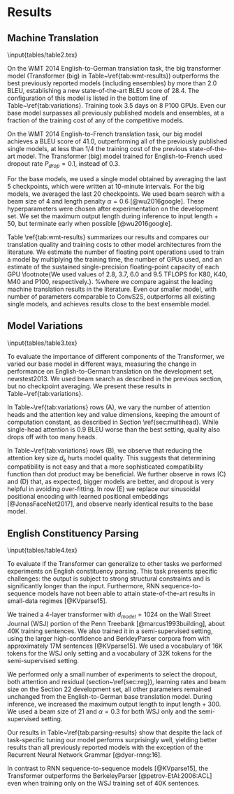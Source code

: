 # Results

## Machine Translation

\input{tables/table2.tex}

On the WMT 2014 English-to-German translation task, the big transformer model (Transformer (big) in Table~\ref{tab:wmt-results}) outperforms the best previously reported models (including ensembles) by more than $2.0$ BLEU, establishing a new state-of-the-art BLEU score of $28.4$.  The configuration of this model is listed in the bottom line of Table~\ref{tab:variations}.  Training took $3.5$ days on $8$ P100 GPUs.  Even our base model surpasses all previously published models and ensembles, at a fraction of the training cost of any of the competitive models.

On the WMT 2014 English-to-French translation task, our big model achieves a BLEU score of $41.0$, outperforming all of the previously published single models, at less than $1/4$ the training cost of the previous state-of-the-art model. The Transformer (big) model trained for English-to-French used dropout rate $P_{drop}=0.1$, instead of $0.3$.

For the base models, we used a single model obtained by averaging the last 5 checkpoints, which were written at 10-minute intervals.  For the big models, we averaged the last 20 checkpoints. We used beam search with a beam size of $4$ and length penalty $\alpha=0.6$ [@wu2016google].  These hyperparameters were chosen after experimentation on the development set.  We set the maximum output length during inference to input length + $50$, but terminate early when possible [@wu2016google].

Table \ref{tab:wmt-results} summarizes our results and compares our translation quality and training costs to other model architectures from the literature.  We estimate the number of floating point operations used to train a model by multiplying the training time, the number of GPUs used, and an estimate of the sustained single-precision floating-point capacity of each GPU \footnote{We used values of 2.8, 3.7, 6.0 and 9.5 TFLOPS for K80, K40, M40 and P100, respectively.}.
%where we compare against the leading machine translation results in the literature. Even our smaller model, with number of parameters comparable to ConvS2S, outperforms all existing single models, and achieves results close to the best ensemble model.

## Model Variations

\input{tables/table3.tex}

To evaluate the importance of different components of the Transformer, we varied our base model in different ways, measuring the change in performance on English-to-German translation on the development set, newstest2013. We used beam search as described in the previous section, but no checkpoint averaging.  We present these results in Table~\ref{tab:variations}.  

In Table~\ref{tab:variations} rows (A), we vary the number of attention heads and the attention key and value dimensions, keeping the amount of computation constant, as described in Section \ref{sec:multihead}. While single-head attention is 0.9 BLEU worse than the best setting, quality also drops off with too many heads.

In Table~\ref{tab:variations} rows (B), we observe that reducing the attention key size $d_k$ hurts model quality. This suggests that determining compatibility is not easy and that a more sophisticated compatibility function than dot product may be beneficial. We further observe in rows (C) and (D) that, as expected, bigger models are better, and dropout is very helpful in avoiding over-fitting.  In row (E) we replace our sinusoidal positional encoding with learned positional embeddings [@JonasFaceNet2017], and observe nearly identical results to the base model.

## English Constituency Parsing

\input{tables/table4.tex}

To evaluate if the Transformer can generalize to other tasks we performed experiments on English constituency parsing. This task presents specific challenges: the output is subject to strong structural constraints and is significantly longer than the input.
Furthermore, RNN sequence-to-sequence models have not been able to attain state-of-the-art results in small-data regimes [@KVparse15].

We trained a 4-layer transformer with $d_{model} = 1024$ on the Wall Street Journal (WSJ) portion of the Penn Treebank [@marcus1993building], about 40K training sentences. We also trained it in a semi-supervised setting, using the larger high-confidence and BerkleyParser corpora from with approximately 17M sentences [@KVparse15]. We used a vocabulary of 16K tokens for the WSJ only setting and a vocabulary of 32K tokens for the semi-supervised setting.

We performed only a small number of experiments to select the dropout, both attention and residual (section~\ref{sec:reg}), learning rates and beam size on the Section 22 development set, all other parameters remained unchanged from the English-to-German base translation model. During inference, we increased the maximum output length to input length + $300$. We used a beam size of $21$ and $\alpha=0.3$ for both WSJ only and the semi-supervised setting.

Our results in Table~\ref{tab:parsing-results} show that despite the lack of task-specific tuning our model performs surprisingly well, yielding better results than all previously reported models with the exception of the Recurrent Neural Network Grammar [@dyer-rnng:16].

In contrast to RNN sequence-to-sequence models [@KVparse15], the Transformer outperforms the BerkeleyParser [@petrov-EtAl:2006:ACL] even when training only on the WSJ training set of 40K sentences.


